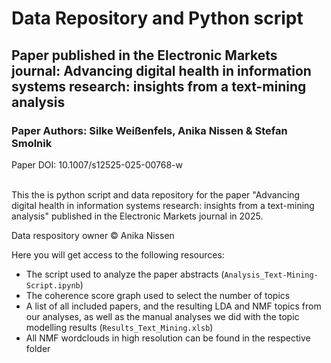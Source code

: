 # Data Repository and Python script

## Paper published in the Electronic Markets journal: Advancing digital health in information systems research: insights from a text-mining analysis

### Paper Authors: Silke Weißenfels, Anika Nissen & Stefan Smolnik

Paper DOI: 10.1007/s12525-025-00768-w

<br>
This the is python script and data repository for the paper "Advancing digital health in information systems research: insights from a text-mining analysis" published in the Electronic Markets journal in 2025.

Data respository owner &copy; Anika Nissen

Here you will get access to the following resources:

* The script used to analyze the paper abstracts (``Analysis_Text-Mining-Script.ipynb``)
* The coherence score graph used to select the number of topics
* A list of all included papers, and the resulting LDA and NMF topics from our analyses, as well as the manual analyses we did with the topic modelling results (``Results_Text_Mining.xlsb``)
* All NMF wordclouds in high resolution can be found in the respective folder
